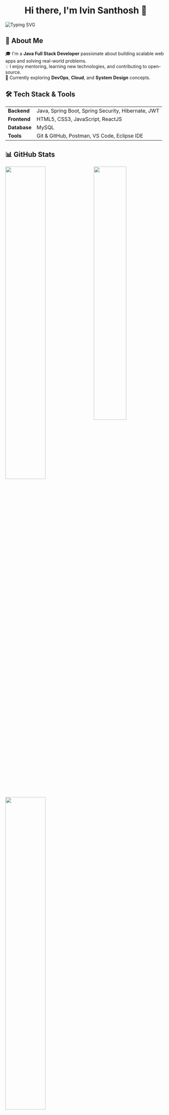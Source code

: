 <h1 align="center">Hi there, I'm Ivin Santhosh 👋</h1>

![Typing SVG](https://readme-typing-svg.demolab.com?font=Fira+Code&size=28&pause=1000&center=true&vCenter=true&width=800&color=04e0bb&lines=Exploring+Cloud+and+DevOps+☁️;Building+Real-World+Projects+🌍;A+Passionate+Java+Programmer+☕)


## 🚀 About Me

🎓 I'm a **Java Full Stack Developer** passionate about building scalable web apps and solving real-world problems.  
💡 I enjoy mentoring, learning new technologies, and contributing to open-source.  
🌱 Currently exploring **DevOps**, **Cloud**, and **System Design** concepts.

## 🛠️ Tech Stack & Tools

<table>
  <tr>
    <td><strong>Backend</strong></td>
    <td>Java, Spring Boot, Spring Security, Hibernate, JWT</td>
  </tr>
  <tr>
    <td><strong>Frontend</strong></td>
    <td>HTML5, CSS3, JavaScript, ReactJS</td>
  </tr>
  <tr>
    <td><strong>Database</strong></td>
    <td>MySQL</td>
  </tr>
  <tr>
    <td><strong>Tools</strong></td>
    <td>Git & GitHub, Postman, VS Code, Eclipse IDE</td>
  </tr>
</table>

## 📊 GitHub Stats
<a href="https://github.com/Hanno-stud"><img align="right" width="45%" src="https://github-readme-stats.vercel.app/api/top-langs/?username=Hanno-stud&theme=tokyonight&hide_border=true"></a>
<a href="https://github.com/Hanno-stud"><img width="50%" src="https://github-profile-summary-cards.vercel.app/api/cards/profile-details?username=Hanno-stud&theme=tokyonight&hide_border=true"></a>
<br />
<br />
<a href="https://github.com/Hanno-stud"><img width="50%" src="https://github-readme-streak-stats.herokuapp.com/?user=Hanno-stud&theme=tokyonight&hide_border=true"></a>
<br>
<br>
<br>
<p align="left"> <img src="https://komarev.com/ghpvc/?username=Hanno-stud&label=Profile%20views&color=0e75b6&style=flat" alt="Hanno-stud" /> </p>

[![Ivin's GitHub stats](https://github-readme-stats.vercel.app/api?username=Hanno-stud&theme=calm_pink&show_icons=true)](https://github.com/anuraghazra/github-readme-stats)
<!--[![Anurag's GitHub stats](https://github-readme-stats.vercel.app/api?username=anuraghazra&hide=contribs,prs)](https://github.com/anuraghazra/github-readme-stats)
Resource: https://github.com/anuraghazra/github-readme-stats/blob/master/readme.md#hiding-individual-stats
-->
